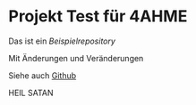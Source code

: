 # Projekt Test für 4AHME

Das ist ein *Beispielrepository*

Mit Änderungen und Veränderungen

Siehe auch [Github](http://github.com)

HEIL SATAN
